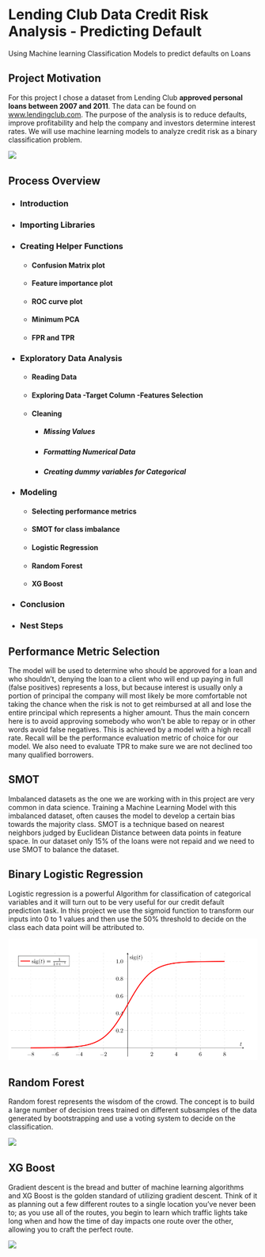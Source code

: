 # Lending Club Data Credit Risk Analysis - Predicting Default
Using Machine learning Classification Models to predict defaults on Loans

## Project Motivation

For this project I chose a dataset from Lending Club **approved personal loans between 2007 and 2011**. The data can be found on www.lendingclub.com. The purpose of the analysis is to reduce defaults, improve profitability and help the company and investors determine interest rates. We will use machine learning models to analyze credit risk as a binary classification problem.

![](https://theme.zdassets.com/theme_assets/680652/3abc1fe11ed0a385b1298f0a1e44a7d7d5f78fc1.png)

## Process Overview

- ###	**Introduction**

- ###	**Importing Libraries**
- ###	**Creating Helper Functions**

    - #### Confusion Matrix plot
    - #### Feature importance plot
    - #### ROC curve plot
    - #### Minimum PCA
    - #### FPR and TPR
 
- ###	**Exploratory Data Analysis**

    - #### Reading Data
    - #### Exploring Data -Target Column -Features Selection
    - #### Cleaning
        - ##### Missing Values
        - ##### Formatting Numerical Data
        - ##### Creating dummy variables for Categorical
        
- ###	**Modeling**

    - #### Selecting performance metrics
    - #### SMOT for class imbalance
    - #### Logistic Regression
    - #### Random Forest  
    - #### XG Boost
    
- ###	**Conclusion**
- ###	**Nest Steps**

## Performance Metric Selection

The model will be used to determine who should be approved for a loan and who shouldn’t, denying the loan to a client who will end up paying in full (false positives) represents a loss, but because interest is usually only a portion of principal the company will most likely be more comfortable not taking the chance when the risk is not to get reimbursed at all and lose the entire principal which represents a higher amount. Thus the main concern here is to avoid approving somebody who won't be able to repay or in other words avoid false negatives. This is achieved by a model with a high recall rate. Recall will be the performance evaluation metric of choice for our model. We also need to evaluate TPR to make sure we are not declined too many qualified borrowers.

## SMOT 

Imbalanced datasets as the one we are working with in this project are very common in data science. Training a Machine Learning Model with this imbalanced dataset, often causes the model to develop a certain bias towards the majority class. SMOT is a technique based on nearest neighbors judged by Euclidean Distance between data points in feature space. In our dataset only 15% of the loans were not repaid and we need to use SMOT to balance the dataset.

## Binary Logistic Regression

Logistic regression is a powerful Algorithm for classification of categorical variables and it will turn out to be very useful for our credit default prediction task. In this project we use the sigmoid function to transform our inputs into 0 to 1 values and then use the 50% threshold to decide on the class each data point will be attributed to. 

![](img/sigmoid-function.png)

## Random Forest  

Random forest represents the wisdom of the crowd. The concept is to build a large number of decision trees trained on different subsamples of the data generated by bootstrapping and use a voting system to decide on the classification.

![](https://capstone-project-bucket-niko.s3.amazonaws.com/notebooks/random+forest.png)

## XG Boost

Gradient descent is the bread and butter of machine learning algorithms and XG Boost is the golden standard of utilizing gradient descent. Think of it as planning out a few different routes to a single location you’ve never been to; as you use all of the routes, you begin to learn which traffic lights take long when and how the time of day impacts one route over the other, allowing you to craft the perfect route.

![](https://capstone-project-bucket-niko.s3.amazonaws.com/notebooks/XGboost.png)
